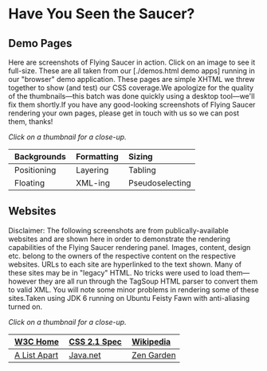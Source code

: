 # Have You Seen the Saucer? #

## Demo Pages ##

Here are screenshots of Flying Saucer in action. Click on an image to see it full-size. These are all taken from our [./demos.html demo apps] running in our "browser" demo application. These pages are simple XHTML we threw together to show (and test) our CSS coverage.We apologize for the quality of the thumbnails—this batch was done quickly using a desktop tool—we'll fix them shortly.If you have any good-looking screenshots of Flying Saucer rendering your own pages, please get in touch with us so we can post them, thanks!

_Click on a thumbnail for a close-up._

| ![![](http://flyingsaucerproject.github.com/flyingsaucer/images/screenshots/backgrounds-thumb.png)](http://flyingsaucerproject.github.com/flyingsaucer/images/screenshots/backgrounds.png) Backgrounds | ![![](http://flyingsaucerproject.github.com/flyingsaucer/images/screenshots/formatted-thumb.png)](http://flyingsaucerproject.github.com/flyingsaucer/images/screenshots/formatted.png)  Formatting | ![![](http://flyingsaucerproject.github.com/flyingsaucer/images/screenshots/font-size-thumb.png)](http://flyingsaucerproject.github.com/flyingsaucer/images/screenshots/font-size.png)  Sizing |
|:-------------------------------------------------------------------------------------------------------------------------------------------------------------------------------------------------------|:---------------------------------------------------------------------------------------------------------------------------------------------------------------------------------------------------|:-----------------------------------------------------------------------------------------------------------------------------------------------------------------------------------------------|
| ![![](http://flyingsaucerproject.github.com/flyingsaucer/images/screenshots/positioned-thumb.png)](http://flyingsaucerproject.github.com/flyingsaucer/images/screenshots/positioned.png)  Positioning | ![![](http://flyingsaucerproject.github.com/flyingsaucer/images/screenshots/z-index-thumb.png)](http://flyingsaucerproject.github.com/flyingsaucer/images/screenshots/z-index.png)  Layering | ![![](http://flyingsaucerproject.github.com/flyingsaucer/images/screenshots/tables-thumb.png)](http://flyingsaucerproject.github.com/flyingsaucer/images/screenshots/tables.png)  Tabling |
| ![![](http://flyingsaucerproject.github.com/flyingsaucer/images/screenshots/alice-thumb.png)](http://flyingsaucerproject.github.com/flyingsaucer/images/screenshots/alice.png)  Floating | ![![](http://flyingsaucerproject.github.com/flyingsaucer/images/screenshots/pure-xml-thumb.png)](http://flyingsaucerproject.github.com/flyingsaucer/images/screenshots/pure-xml.png) XML-ing |  ![![](http://flyingsaucerproject.github.com/flyingsaucer/images/screenshots/hover-thumb.png)](http://flyingsaucerproject.github.com/flyingsaucer/images/screenshots/hover.png)  Pseudoselecting |

## Websites ##

Disclaimer: The following screenshots are from publically-available websites and are shown here in order to demonstrate the rendering capabilities of the Flying Saucer rendering panel. Images, content, design etc. belong to the owners of the respective content on the respective websites. URLs to each site are hyperlinked to the text shown. Many of these sites may be in "legacy" HTML. No tricks were used to load them—however they are all run through the TagSoup HTML parser to convert them to valid XML. You will note some minor problems in rendering some of these sites.Taken using JDK 6 running on Ubuntu Feisty Fawn with anti-aliasing turned on.

_Click on a thumbnail for a close-up._

| ![![](http://flyingsaucerproject.github.com/flyingsaucer/images/screenshots/w3c-org-thumb.png)](http://flyingsaucerproject.github.com/flyingsaucer/images/screenshots/w3c-org.png) [W3C Home](http://www.w3c.org) | ![![](http://flyingsaucerproject.github.com/flyingsaucer/images/screenshots/css21-spec-thumb.png)](http://flyingsaucerproject.github.com/flyingsaucer/images/screenshots/css21-spec.png) [CSS 2.1 Spec](http://www.w3.org/TR/CSS21/) | ![![](http://flyingsaucerproject.github.com/flyingsaucer/images/screenshots/wikipedia-thumb.png)](http://flyingsaucerproject.github.com/flyingsaucer/images/screenshots/wikipedia.png) [Wikipedia](http://en.wikipedia.com/wiki/css) |
|:------------------------------------------------------------------------------------------------------------------------------------------------------------------------------------------------------------------|:-------------------------------------------------------------------------------------------------------------------------------------------------------------------------------------------------------------------------------------|:-------------------------------------------------------------------------------------------------------------------------------------------------------------------------------------------------------------------------------------|
| ![![](http://flyingsaucerproject.github.com/flyingsaucer/images/screenshots/alistapart-thumb.png)](http://flyingsaucerproject.github.com/flyingsaucer/images/screenshots/alistapart.png) [A List Apart](http://www.alistapart.com) | ![![](http://flyingsaucerproject.github.com/flyingsaucer/images/screenshots/java-net-thumb.png)](http://flyingsaucerproject.github.com/flyingsaucer/images/screenshots/java-net.png) [Java.net](http://www.java.net) | ![![](http://flyingsaucerproject.github.com/flyingsaucer/images/screenshots/csszengarden-icicle-thumb.png)](http://flyingsaucerproject.github.com/flyingsaucer/images/screenshots/csszengarden-icicle.png) [Zen Garden](http://csszengarden.com) |